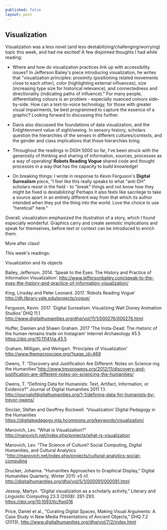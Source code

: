 ```yaml
---
published: false
layout: post
---
```

## Visualization

Visualization was a less novel (and less destabilizing/challenging/worrying) topic this week, and had me excited! A few disjointed thoughts I had while reading: 

- Where and how do visualization practices link up with accessibility issues? In Jefferson Bailey's piece introducing visualization, he writes that "visualization principles: proximity (positioning related movements close to each other), color (highlighting external influences), size (increasing type size for historical relevance), and connectedness and directionality (indicating paths of influence)." For many people, differentiating colours is an problem - especially nuanced colours side-by-side. How can a text-to-voice technology, for those with greater visual impairments, be best programmed to capture the essence of a graphic? Looking forward to discussing this further. 

- Davis also discussed the foundations of data visualization, and the Enlightenment value of sight/seeing. In sensory history, scholars question the hierarchies of the senses in different cultures/contexts, and the gender and class implications that those hierarchies bring. 

- Throughout the readings in DIGH 5000 so far, I've been struck with the generosity of thinking and sharing of information, sources, processes as a way of operating! __Robots Reading Vogue__ shared code and thought processes in a way that has the capacity to build knowledge! 

- On breaking things: I wrote in response to Kevin Ferguson's __Digital Surrealism__ piece, "I feel like this really speaks to what "anti-DH" scholars resist in the field - to "break" things and not know how they might be fixed is destabilizing! Perhaps it also feels like sacrilege to take a source apart in an entirely different way from that which its author intended when they put the thing into the world. Love the choice to use "heretical" here." 

Overall, visualization emphasized the illustration of a story, which I found especially wonderful. Graphics carry and create semiotic implications and speak for themselves, before text or context can be introduced to enrich them.

More after class!

This week's readings:

Visualization and its objects

Bailey, Jefferson. 2014. ‘Speak to the Eyes: The History and Practice of Information Visualization’. http://www.jeffersonbailey.com/speak-to-the-eyes-the-history-and-practice-of-information-visualization/

King, Linsday and Peter Leonard. 2017. ‘Robots Reading Vogue’ http://dh.library.yale.edu/projects/vogue/

Ferguson, Kevin. 2017. ‘Digital Surrealism: Visualizing Walt Disney Animation Studios’ DHQ 11.1 http://www.digitalhumanities.org/dhq/vol/11/1/000276/000276.html

Huffer, Damien and Shawn Graham. 2017 ‘The Insta-Dead: The rhetoric of the human remains trade on Instagram’ Internet Archaeology 45.5 https://doi.org/10.11141/ia.45.5

Graham, Milligan, and Weingart. ‘Principles of Visualization’ http://www.themacroscope.org/?page_id=469

Owens, T. “Discovery and Justification Are Different: Notes on Science-ing the Humanities”http://www.trevorowens.org/2012/11/discovery-and-justification-are-different-notes-on-sciencing-the-humanities/

Owens, T. “Defining Data for Humanists: Text, Artifact, Information, or Evidence?” Journal of Digital Humanities 2011 1.1. http://journalofdigitalhumanities.org/1-1/defining-data-for-humanists-by-trevor-owens/

Sinclair, Stéfan and Geoffrey Rockwell. ‘Visualization’ Digital Pedagogy in the Humanities https://digitalpedagogy.mla.hcommons.org/keywords/visualization/

Manovich, Lev. “What is Visualization?” http://manovich.net/index.php/projects/what-is-visualization

Manovich, Lev. “The Science of Culture? Social Computing, Digital Humanities, and Cultural Analytics “http://manovich.net/index.php/projects/cultural-analytics-social-computing

Drucker, Johanna. “Humanities Approaches to Graphical Display,” Digital Humanities Quarterly, Winter 2011: v5 n1. http://digitalhumanities.org/dhq/vol/5/1/000091/000091.html

Jessop, Martyn. “Digital visualization as a scholarly activity,” Literary and Linguistic Computing 23.3 (2008): 281-293. https://doi.org/10.1093/llc/fqn016

Price, Daniel et al., “Curating Digital Spaces, Making Visual Arguments: A Case Study in New Media Presentations of Ancient Objects,” DHQ 7.2 (2013), http://www.digitalhumanities.org/dhq/vol/7/2/index.html
